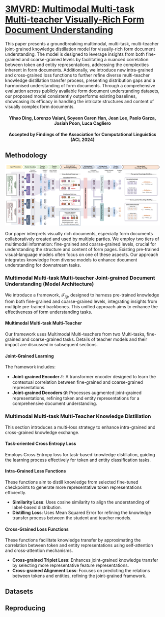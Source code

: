 # [3MVRD: Multimodal Multi-task Multi-teacher Visually-Rich Form Document Understanding](https://arxiv.org/abs/2402.17983)
This paper presents a groundbreaking multimodal, multi-task, multi-teacher joint-grained knowledge distillation model for visually-rich form document understanding. The model is designed to leverage insights from both fine-grained and coarse-grained levels by facilitating a nuanced correlation between token and entity representations, addressing the complexities inherent in form documents. Additionally, we introduce new intra-grained and cross-grained loss functions to further refine diverse multi-teacher knowledge distillation transfer process, presenting distribution gaps and a harmonised understanding of form documents. Through a comprehensive evaluation across publicly available form document understanding datasets, our proposed model consistently outperforms existing baselines, showcasing its efficacy in handling the intricate structures and content of visually complex form documents. 

#### <div align="center"> Yihao Ding, Lorenzo Vaiani, Soyeon Caren Han, Jean Lee, Paolo Garza, Josiah Poon, Luca Cagliero </div>
#### <div align="center"> Accepted by Findings of the Association for Computational Linguistics (ACL 2024) </div>
## Methodology
<p align="center"><img src="figures/mmm_architecture.png" width="750" /></p>

Our paper interprets visually rich documents, especially form documents collaboratively created and used by multiple parties. We employ two tiers of multimodal information: fine-grained and coarse-grained levels, crucial for understanding the structure and content of form pages. Existing pre-trained visual-language models often focus on one of these aspects. Our approach integrates knowledge from diverse models to enhance document understanding for downstream tasks.

### Multimodal Multi-task Multi-teacher Joint-grained Document Understanding (Model Architecture)
We introduce a framework, $\mathcal{F}_{jg}$, designed to harness pre-trained knowledge from both fine-grained and coarse-grained levels, integrating insights from multiple pre-trained backbones. This unified approach aims to enhance the effectiveness of form understanding tasks.

#### Multimodal Multi-task Multi-Teacher
Our framework uses Multimodal Multi-teachers from two Multi-tasks, fine-grained and coarse-grained tasks. Details of teacher models and their impact are discussed in subsequent sections.

#### Joint-Grained Learning
The framework includes:

- **Joint-grained Encoder $\mathcal{E}$**: A transformer encoder designed to learn the contextual correlation between fine-grained and coarse-grained representations.
- **Joint-grained Decoders $\mathcal{D}$**: Processes augmented joint-grained representations, refining token and entity representations for a comprehensive document understanding.

### Multimodal Multi-task Multi-Teacher Knowledge Distillation
This section introduces a multi-loss strategy to enhance intra-grained and cross-grained knowledge exchange.

#### Task-oriented Cross Entropy Loss
Employs Cross Entropy loss for task-based knowledge distillation, guiding the learning process effectively for token and entity classification tasks.

#### Intra-Grained Loss Functions
These functions aim to distill knowledge from selected fine-tuned checkpoints to generate more representative token representations efficiently.

- **Similarity Loss**: Uses cosine similarity to align the understanding of label-based distribution.
- **Distilling Loss**: Uses Mean Squared Error for refining the knowledge transfer process between the student and teacher models.

#### Cross-Grained Loss Functions
These functions facilitate knowledge transfer by approximating the correlation between token and entity representations using self-attention and cross-attention mechanisms.

- **Cross-grained Triplet Loss**: Enhances joint-grained knowledge transfer by selecting more representative feature representations.
- **Cross-grained Alignment Loss**: Focuses on predicting the relations between tokens and entities, refining the joint-grained framework.

## Datasets

## Reproducing
